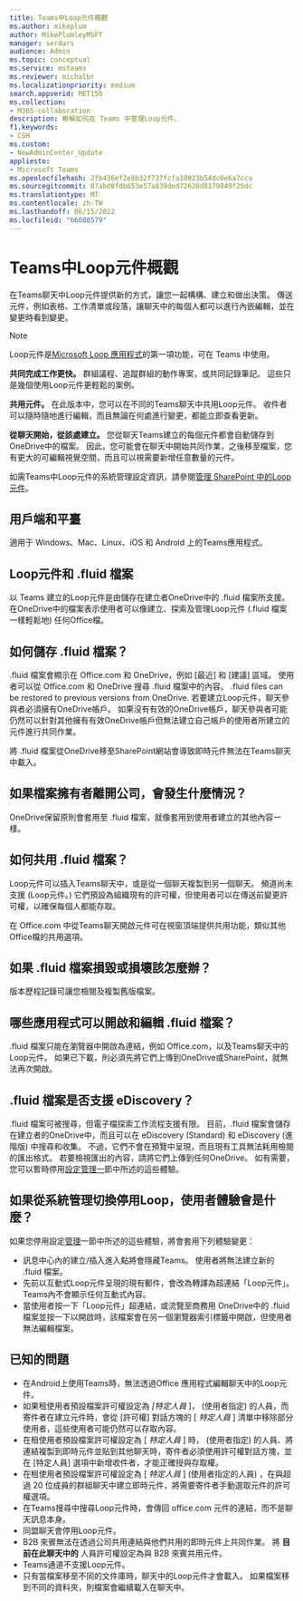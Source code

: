 ```yaml
---
title: Teams中Loop元件概觀
ms.author: mikeplum
author: MikePlumleyMSFT
manager: serdars
audience: Admin
ms.topic: conceptual
ms.service: msteams
ms.reviewer: michalbr
ms.localizationpriority: medium
search.appverid: MET150
ms.collection:
- M365-collaboration
description: 瞭解如何在 Teams 中管理Loop元件。
f1.keywords:
- CSH
ms.custom:
- NewAdminCenter_Update
appliesto:
- Microsoft Teams
ms.openlocfilehash: 2fb436ef2e8b32f737fcfa10823b54dc0e6a7cca
ms.sourcegitcommit: 07abd8fdb653e57a839ded72620d0179049f25dc
ms.translationtype: MT
ms.contentlocale: zh-TW
ms.lasthandoff: 06/15/2022
ms.locfileid: "66088579"
---
```

# <a name="overview-of-loop-components-in-teams"></a>Teams中Loop元件概觀

在Teams聊天中Loop元件提供新的方式，讓您一起構構、建立和做出決策。 傳送元件，例如表格、工作清單或段落，讓聊天中的每個人都可以進行內嵌編輯，並在變更時看到變更。 

> [!Note]
> Loop元件是[Microsoft Loop 應用程式](https://www.microsoft.com/en-us/microsoft-loop)的第一項功能，可在 Teams 中使用。 

**共同完成工作更快。** 群組議程、追蹤群組的動作專案，或共同記錄筆記。 這些只是幾個使用Loop元件更輕鬆的案例。

**共用元件。** 在此版本中，您可以在不同的Teams聊天中共用Loop元件。 收件者可以隨時隨地進行編輯，而且無論在何處進行變更，都能立即查看更新。

**從聊天開始，從該處建立。** 您從聊天Teams建立的每個元件都會自動儲存到OneDrive中的檔案。 因此，您可能會在聊天中開始共同作業，之後移至檔案，您有更大的可編輯視覺空間，而且可以視需要新增任意數量的元件。

如需Teams中Loop元件的系統管理設定資訊，請參閱[管理 SharePoint 中的Loop元件](/sharepoint/manage-loop-components)。

## <a name="clients-and-platforms"></a>用戶端和平臺

適用于 Windows、Mac、Linux、iOS 和 Android 上的Teams應用程式。

## <a name="loop-components-and-fluid-files"></a>Loop元件和 .fluid 檔案

以 Teams 建立的Loop元件是由儲存在建立者OneDrive中的 .fluid 檔案所支援。 在OneDrive中的檔案表示使用者可以像建立、探索及管理Loop元件 (.fluid 檔案一樣輕鬆地) 任何Office檔。 

## <a name="how-are-fluid--files-stored"></a>如何儲存 .fluid 檔案？

.fluid 檔案會顯示在 Office.com 和 OneDrive，例如 [最近] 和 [建議] 區域。 使用者可以從 Office.com 和 OneDrive 搜尋 .fluid 檔案中的內容。 .fluid files can be restored to previous versions from OneDrive. 若要建立Loop元件，聊天參與者必須擁有OneDrive帳戶。 如果沒有有效的OneDrive帳戶，聊天參與者可能仍然可以針對其他擁有有效OneDrive帳戶但無法建立自己帳戶的使用者所建立的元件進行共同作業。 

將 .fluid 檔案從OneDrive移至SharePoint網站會導致即時元件無法在Teams聊天中載入。

## <a name="what-happens-if-the-owner-of-the-file-leaves-the-company"></a>如果檔案擁有者離開公司，會發生什麼情況？

OneDrive保留原則會套用至 .fluid 檔案，就像套用到使用者建立的其他內容一樣。

## <a name="how-are-fluid-files-shared"></a>如何共用 .fluid 檔案？

Loop元件可以插入Teams聊天中，或是從一個聊天複製到另一個聊天。 頻道尚未支援 (Loop元件。) 它們預設為組織現有的許可權，但使用者可以在傳送前變更許可權，以確保每個人都能存取。

在 Office.com 中從Teams聊天開啟元件可在視窗頂端提供共用功能，類似其他Office檔的共用選項。

## <a name="what-if-a-fluid-file-becomes-corrupted-or-damaged"></a>如果 .fluid 檔案損毀或損壞該怎麼辦？

版本歷程記錄可讓您檢閱及複製舊版檔案。

## <a name="what-apps-can-open-and-edit-fluid-files"></a>哪些應用程式可以開啟和編輯 .fluid 檔案？

.fluid 檔案只能在瀏覽器中開啟為連結，例如 Office.com，以及Teams聊天中的Loop元件。 如果已下載，則必須先將它們上傳到OneDrive或SharePoint，就無法再次開啟。

## <a name="does-fluid-files-support-ediscovery"></a>.fluid 檔案是否支援 eDiscovery？

.fluid 檔案可被搜尋，但電子檔探索工作流程支援有限。 目前，.fluid 檔案會儲存在建立者的OneDrive中，而且可以在 eDiscovery (Standard) 和 eDiscovery (進階版) 中搜尋和收集。 不過，它們不會在預覽中呈現，而且現有工具無法耗用檢閱的匯出格式。 若要檢視匯出的內容，請將它們上傳到任何OneDrive。 如有需要，您可以暫時停用[設定管理一](/sharepoint/manage-loop-components#settings-management)節中所述的這些體驗。

## <a name="if-loop-is-disabled-from-the-admin-switch-what-will-the-user-experience-be"></a>如果從系統管理切換停用Loop，使用者體驗會是什麼？

如果您停用設定[管理](/sharepoint/manage-loop-components#settings-management)一節中所述的這些體驗，將會套用下列體驗變更：

- 訊息中心內的建立/插入進入點將會隱藏Teams。 使用者將無法建立新的 .fluid 檔案。
- 先前以互動式Loop元件呈現的現有郵件，會改為轉譯為超連結「Loop元件」。 Teams內不會顯示任何互動式內容。
- 當使用者按一下「Loop元件」超連結，或流覽至商務用 OneDrive中的 .fluid 檔案並按一下以開啟時，該檔案會在另一個瀏覽器索引標籤中開啟，但使用者無法編輯檔案。

## <a name="known-issues"></a>已知的問題

- 在Android上使用Teams時，無法透過Office 應用程式編輯聊天中的Loop元件。
- 如果租使用者預設檔案許可權設定為 *[特定人員* ]， (使用者指定) 的人員，而寄件者在建立元件時，會從 [許可權] 對話方塊的 [ *特定人員* ] 清單中移除部分使用者，這些使用者可能仍然可以存取內容。
- 在租使用者預設檔案許可權設定為 [ *特定人員* ] 時， (使用者指定) 的人員、將連結複製到即時元件並貼到其他聊天時，寄件者必須使用許可權對話方塊，並在 [特定人員] 選項中新增收件者，才能正確授與存取權。
- 在租使用者預設檔案許可權設定為 [ *特定人員* ] (使用者指定的人員) ，在與超過 20 位成員的群組聊天中建立即時元件，將需要寄件者手動選取元件的許可權選項。
- 在Teams搜尋中搜尋Loop元件時，會傳回 office.com 元件的連結，而不是聊天訊息本身。
- 同盟聊天會停用Loop元件。
- B2B 來賓無法在透過公司共用連結與他們共用的即時元件上共同作業。 將 **目前在此聊天中的** 人員許可權設定為與 B2B 來賓共用元件。
- Teams通道不支援Loop元件。
- 只有當檔案移至不同的文件庫時，聊天中的Loop元件才會載入。 如果檔案移到不同的資料夾，則檔案會繼續載入在聊天中。
